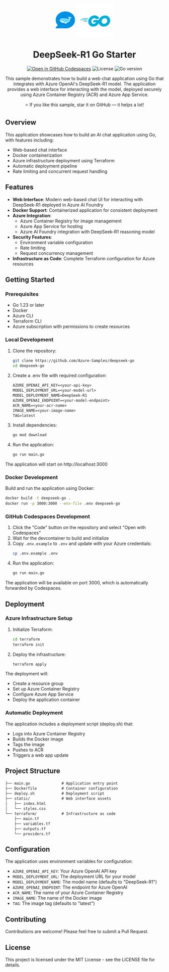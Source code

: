 <!-- prettier-ignore -->
<div align="center">

<img src="./docs/images/icon.png" alt="" align="center" height="64" /> <img src="./docs/images/go-logo.png" alt="" align="center" height="104" />


# DeepSeek-R1 Go Starter

[![Open in GitHub Codespaces](https://img.shields.io/badge/Open_in_GitHub_Codespaces-181717?style=flat-square&logo=github&logoColor=white)](https://codespaces.new/Azure-Samples/deepseek-go)
![License](https://img.shields.io/badge/License-MIT-yellow?style=flat-square)
![Go version](https://img.shields.io/badge/Go->=1.23-00ADD8?style=flat-square&logo=go&logoColor=white)

This sample demonstrates how to build a web chat application using Go that integrates with Azure OpenAI's DeepSeek-R1 model. The application provides a web interface for interacting with the model, deployed securely using Azure Container Registry (ACR) and Azure App Service.

:star: If you like this sample, star it on GitHub — it helps a lot!

</div>

## Overview

This application showcases how to build an AI chat application using Go, with features including:
- Web-based chat interface
- Docker containerization
- Azure infrastructure deployment using Terraform
- Automatic deployment pipeline
- Rate limiting and concurrent request handling

## Features

- **Web Interface**: Modern web-based chat UI for interacting with DeepSeek-R1 deployed in Azure AI Foundry
- **Docker Support**: Containerized application for consistent deployment
- **Azure Integration**: 
  - Azure Container Registry for image management
  - Azure App Service for hosting
  - Azure AI Foundry integration with DeepSeek-R1 reasoning model
- **Security Features**:
  - Environment variable configuration
  - Rate limiting
  - Request concurrency management
- **Infrastructure as Code**: Complete Terraform configuration for Azure resources

## Getting Started

### Prerequisites

- Go 1.23 or later
- Docker
- Azure CLI
- Terraform CLI
- Azure subscription with permissions to create resources

### Local Development

1. Clone the repository:
   ```bash
   git clone https://github.com/Azure-Samples/deepseek-go
   cd deepseek-go
   ```

2. Create a .env file with required configuration:
   ```
   AZURE_OPENAI_API_KEY=<your-api-key>
   MODEL_DEPLOYMENT_URL=<your-model-url>
   MODEL_DEPLOYMENT_NAME=DeepSeek-R1
   AZURE_OPENAI_ENDPOINT=<your-model-endpoint>
   ACR_NAME=<your-acr-name>
   IMAGE_NAME=<your-image-name>
   TAG=latest
   ```

3. Install dependencies:
   ```bash
   go mod download
   ```

4. Run the application:
   ```bash
   go run main.go
   ```

The application will start on http://localhost:3000

### Docker Development

Build and run the application using Docker:

```bash
docker build -t deepseek-go .
docker run -p 3000:3000 --env-file .env deepseek-go
```

### GitHub Codespaces Development

1. Click the "Code" button on the repository and select "Open with Codespaces"
2. Wait for the devcontainer to build and initialize
3. Copy `.env.example` to `.env` and update with your Azure credentials:
   ```bash
   cp .env.example .env
   ```
4. Run the application:
   ```bash
   go run main.go
   ```

The application will be available on port 3000, which is automatically forwarded by Codespaces.

## Deployment

### Azure Infrastructure Setup

1. Initialize Terraform:
   ```bash
   cd terraform
   terraform init
   ```

2. Deploy the infrastructure:
   ```bash
   terraform apply
   ```

The deployment will:
- Create a resource group
- Set up Azure Container Registry
- Configure Azure App Service
- Deploy the application container

### Automatic Deployment

The application includes a deployment script (deploy.sh) that:
- Logs into Azure Container Registry
- Builds the Docker image
- Tags the image
- Pushes to ACR
- Triggers a web app update

## Project Structure

```
├── main.go              # Application entry point
├── Dockerfile           # Container configuration
├── deploy.sh            # Deployment script
├── static/              # Web interface assets
│   ├── index.html
│   └── styles.css
└── terraform/           # Infrastructure as code
    ├── main.tf
    ├── variables.tf
    ├── outputs.tf
    └── providers.tf
```

## Configuration

The application uses environment variables for configuration:

- `AZURE_OPENAI_API_KEY`: Your Azure OpenAI API key
- `MODEL_DEPLOYMENT_URL`: The deployment URL for your model
- `MODEL_DEPLOYMENT_NAME`: The model name (defaults to "DeepSeek-R1")
- `AZURE_OPENAI_ENDPOINT`: The endpoint for Azure OpenAI
- `ACR_NAME`: The name of your Azure Container Registry
- `IMAGE_NAME`: The name of the Docker image
- `TAG`: The image tag (defaults to "latest")

## Contributing

Contributions are welcome! Please feel free to submit a Pull Request.

## License

This project is licensed under the MIT License - see the LICENSE file for details.
